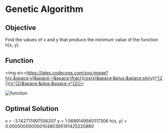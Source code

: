 # Genetic Algorithm

## Objective
Find the values of x and y that produce the minimum value of the function h(x, y).

## Function
<img src=https://latex.codecogs.com/svg.image?h(x,&space;y)&space;=&space;\frac{(cos(x)&space;&plus;&space;sin(y))^{2}}{x^{2}&space;&plus;&space;y^{2}}>

![function](https://latex.codecogs.com/svg.image?h(x,&space;y)&space;=&space;\frac{(cos(x)&space;&plus;&space;sin(y))^{2}}{x^{2}&space;&plus;&space;y^{2}})

## Optimal Solution
x = -3.142717497556207
y = 1.5689149560117306
h(x, y) = 0.00000000000010480395191425220860